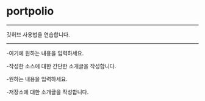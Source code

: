# portpolio
********************
깃허브 사용법을 연습합니다.
***

-여기에 원하는 내용을 입력하세요.

-작성한 소스에 대한 간단한 소개글을 작성합니다.

-원하는 내용을 입력하세요.

-저장소에 대한 소개글을 작성합니다.
